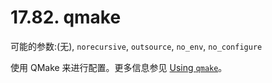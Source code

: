 # 17.82. qmake

可能的参数:(无), `norecursive`, `outsource`, `no_env`, `no_configure`

使用 QMake 来进行配置。更多信息参见 [Using `qmake`](https://docs.freebsd.org/en/books/porters-handbook/special/index.html#using-qmake)。
